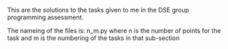 This are the solutions to the tasks given to me in the DSE group programming assessment.

The nameing of the files is: n_m.py where n is the number of points for the task and m is the numbering of the tasks in that sub-section
